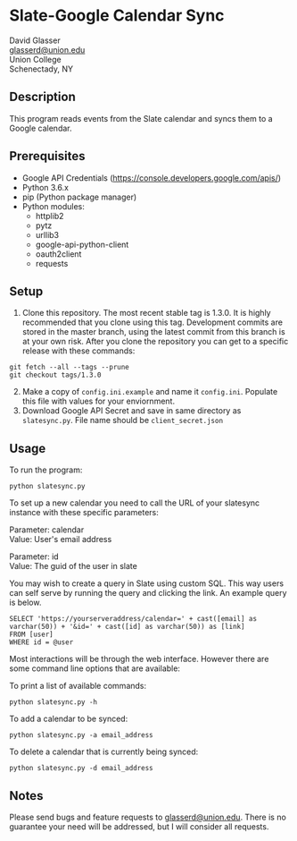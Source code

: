 # Slate-Google Calendar Sync

David Glasser  
glasserd@union.edu  
Union College  
Schenectady, NY

## Description

This program reads events from the Slate calendar and syncs them to a Google calendar.

## Prerequisites

* Google API Credentials (https://console.developers.google.com/apis/)
* Python 3.6.x
* pip (Python package manager)
* Python modules:
    * httplib2
    * pytz
    * urllib3
    * google-api-python-client
    * oauth2client
    * requests
 
## Setup

1. Clone this repository. The most recent stable tag is 1.3.0. It is highly recommended that you clone using this tag. Development commits are stored in the master branch, using the latest commit from this branch is at your own risk. After you clone the repository you can get to a specific release with these commands:
```
git fetch --all --tags --prune
git checkout tags/1.3.0
```
2. Make a copy of `config.ini.example` and name it `config.ini`. Populate this file with values for your enviornment.
3. Download Google API Secret and save in same directory as `slatesync.py`. File name should be `client_secret.json`

## Usage

To run the program:
```
python slatesync.py
```
To set up a new calendar you need to call the URL of your slatesync instance with these specific parameters:
	
Parameter: calendar  
Value: User's email address
	
Parameter: id  
Value: The guid of the user in slate
	
You may wish to create a query in Slate using custom SQL. This way users can self serve by running the query and clicking the link. An example query is below.

```
SELECT 'https://yourserveraddress/calendar=' + cast([email] as varchar(50)) + '&id=' + cast([id] as varchar(50)) as [link]
FROM [user]
WHERE id = @user
```
Most interactions will be through the web interface. However there are some command line options that are available:
	
To print a list of available commands:
```
python slatesync.py -h
```

To add a calendar to be synced:
```
python slatesync.py -a email_address
```

To delete a calendar that is currently being synced:
```
python slatesync.py -d email_address
```

## Notes
		
Please send bugs and feature requests to glasserd@union.edu. There is no guarantee your need will be addressed, but I will consider all requests.